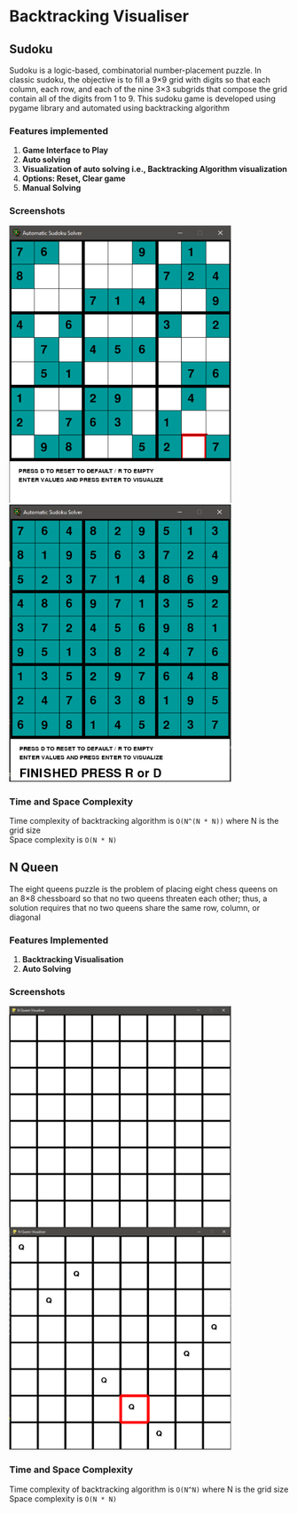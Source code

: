 # Backtracking Visualiser

## Sudoku
Sudoku is a logic-based, combinatorial number-placement puzzle. In classic sudoku, the objective is to fill a 9×9 grid with digits so that each column, each row, and each of the nine 3×3 subgrids that compose the grid contain all of the digits from 1 to 9. This sudoku game is developed using pygame library and automated using backtracking algorithm

### Features implemented
1) **Game Interface to Play** <br/>
2) **Auto solving** <br/>
3) **Visualization of auto solving i.e., Backtracking Algorithm visualization** <br/>
4) **Options: Reset, Clear game** <br/>
5) **Manual Solving** <br/>

### Screenshots
<img src="1.PNG" width="400" height="500">  <img src="2.PNG" width="400" height="500">

### Time and Space Complexity
Time complexity of backtracking algorithm is ```O(N^(N * N))``` where N is the grid size <br/>
Space complexity is ```O(N * N)```

## N Queen
The eight queens puzzle is the problem of placing eight chess queens on an 8×8 chessboard so that no two queens threaten each other; thus, a solution requires that no two queens share the same row, column, or diagonal

### Features Implemented
1) **Backtracking Visualisation** <br/>
2) **Auto Solving** <br/>

### Screenshots
<img src="4.PNG" width="400" height="400" align="left">  <img src="3.PNG" width="400" height="400" aligh="right">

### Time and Space Complexity
Time complexity of backtracking algorithm is ```O(N^N)``` where N is the grid size <br/>
Space complexity is ```O(N * N)```
